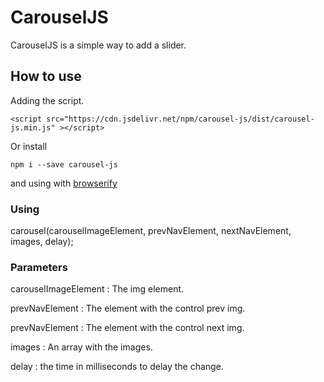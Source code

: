 # CarouselJS

CarouselJS is a simple way to add a slider.

## How to use

Adding the script.

```
<script src="https://cdn.jsdelivr.net/npm/carousel-js/dist/carousel-js.min.js" ></script>
```

Or install

```
npm i --save carousel-js
```

and using with [browserify](https://github.com/browserify/browserify)

### Using

carousel(carouselImageElement, prevNavElement, nextNavElement, images, delay);

### Parameters

carouselImageElement : The img element.

prevNavElement : The element with the control prev img.

prevNavElement : The element with the control next img.

images : An array with the images.

delay : the time in milliseconds to delay the change.
